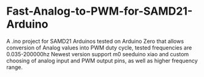 # Fast-Analog-to-PWM-for-SAMD21-Arduino
A .ino project for SAMD21 Arduinos tested on Arduino Zero that allows conversion of Analog values into PWM duty cycle, tested frequencies are 0.035-200000hz
Newest version support m0 seeduino xiao and custom choosing of analog input and PWM output pins, as well as higher frequency range.
